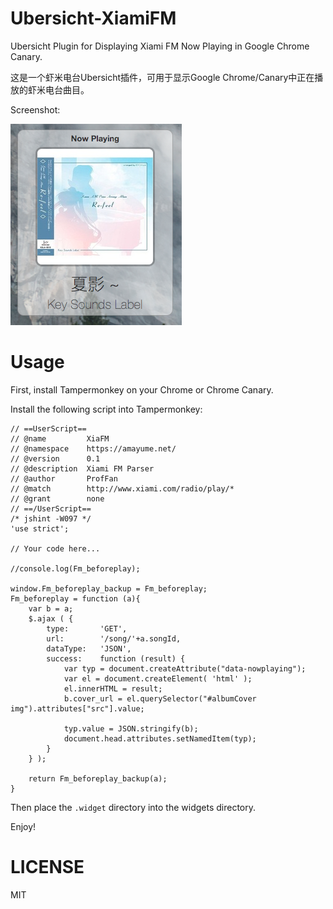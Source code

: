 # Ubersicht-XiamiFM

Ubersicht Plugin for Displaying Xiami FM Now Playing in Google Chrome Canary.

这是一个虾米电台Ubersicht插件，可用于显示Google Chrome/Canary中正在播放的虾米电台曲目。

Screenshot:

![screenshot](Screenshot.png)

# Usage

First, install Tampermonkey on your Chrome or Chrome Canary.

Install the following script into Tampermonkey:
```
// ==UserScript==
// @name         XiaFM
// @namespace    https://amayume.net/
// @version      0.1
// @description  Xiami FM Parser
// @author       ProfFan
// @match        http://www.xiami.com/radio/play/*
// @grant        none
// ==/UserScript==
/* jshint -W097 */
'use strict';

// Your code here...

//console.log(Fm_beforeplay);

window.Fm_beforeplay_backup = Fm_beforeplay;
Fm_beforeplay = function (a){
    var b = a;
    $.ajax ( {
        type:       'GET',
        url:        '/song/'+a.songId,
        dataType:   'JSON',
        success:    function (result) {
            var typ = document.createAttribute("data-nowplaying");
            var el = document.createElement( 'html' );
            el.innerHTML = result;
            b.cover_url = el.querySelector("#albumCover img").attributes["src"].value;
            
            typ.value = JSON.stringify(b);
            document.head.attributes.setNamedItem(typ);
        }
    } );
    
    return Fm_beforeplay_backup(a);
}
```

Then place the `.widget` directory into the widgets directory.

Enjoy!

# LICENSE

MIT
